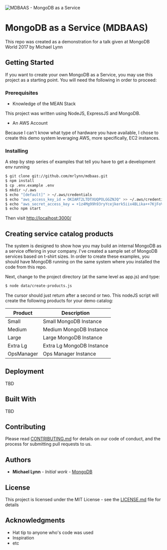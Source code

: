 ![MDBAAS - MongoDB as a Service](https://github.com/mrlynn/mdbaas/blob/master/mdbaas/public/images/slider-image1.png)

# MongoDB as a Service (MDBAAS)

This repo was created as a demonstration for a talk given at MongoDB World 2017 by Michael Lynn

## Getting Started

If you want to create your own MongoDB as a Service, you may use this project as a starting point.  You will need the following in order to proceed:

### Prerequisites

* Knowledge of the MEAN Stack

This project was written using NodeJS, ExpressJS and MongoDB.

* An AWS Account

Because I can't know what type of hardware you have available, I chose to create this demo system leveraging AWS, more specifically, EC2 instances.

### Installing

A step by step series of examples that tell you have to get a development env running

```sh
$ git clone git://github.com/mrlynn/mdbaas.git
$ npm install
$ cp .env.example .env
$ mkdir ~/.aws
$ echo "[default]" > ~/.aws/credentials
$ echo "aws_access_key_id = OKIART2LTDTXUQPOLGGZNJQ" >> ~/.aws/credentials
$ echo "aws_secret_access_key = +1z4Mg99h93ryYcejkerk5iix4BLika++7KjFoVZ" >> ~/.aws/credentials
$ echo npm start
```

Then visit [http://localhost:3000/](http://localhost:3000/)

## Creating service catalog products

The system is designed to show how you may build an internal MongoDB as a service offering in your company.  I've created a sample set of MongoDB services based on t-shirt sizes.  In order to create these examples, you should have MongoDB running on the same system where you installed the code from this repo.

Next, change to the project directory (at the same level as app.js) and type:

```sh
$ node data/create-products.js
```

The cursor should just return after a second or two.  This nodeJS script will create the following products for your demo catalog:

| Product    | Description                     |
|------------|---------------------------------|
| Small      | Small MongoDB Instance          |
| Medium     | Medium MongoDB Instance         |
| Large      | Large MongoDB Instance          |
| Extra Lg   | Extra Lg MongoDB Instance       |
| OpsManager | Ops Manager Instance            |


## Deployment

TBD

## Built With

TBD

## Contributing

Please read [CONTRIBUTING.md](CONTRIBUTING.md) for details on our code of conduct, and the process for submitting pull requests to us.

## Authors

* **Michael Lynn** - *Initial work* - [MongoDB](https://mongodb.com/)

## License

This project is licensed under the MIT License - see the [LICENSE.md](LICENSE.md) file for details

## Acknowledgments

* Hat tip to anyone who's code was used
* Inspiration
* etc
